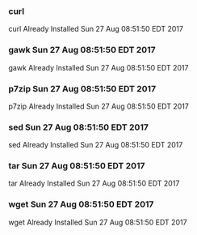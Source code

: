 ### curl 
curl Already Installed Sun 27 Aug 08:51:50 EDT 2017
### gawk Sun 27 Aug 08:51:50 EDT 2017
gawk Already Installed Sun 27 Aug 08:51:50 EDT 2017
### p7zip Sun 27 Aug 08:51:50 EDT 2017
p7zip Already Installed Sun 27 Aug 08:51:50 EDT 2017
### sed Sun 27 Aug 08:51:50 EDT 2017
sed Already Installed Sun 27 Aug 08:51:50 EDT 2017
### tar Sun 27 Aug 08:51:50 EDT 2017
tar Already Installed Sun 27 Aug 08:51:50 EDT 2017
### wget Sun 27 Aug 08:51:50 EDT 2017
wget Already Installed Sun 27 Aug 08:51:50 EDT 2017
